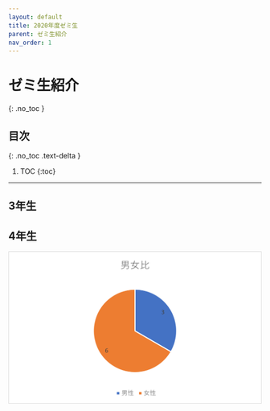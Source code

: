 ```yaml
---
layout: default
title: 2020年度ゼミ生
parent: ゼミ生紹介
nav_order: 1
---
```


# ゼミ生紹介
{: .no_toc }

## 目次
{: .no_toc .text-delta }

1. TOC
{:toc}

---

## 3年生

## 4年生

![4年男女比](/pages/members/ratio2020.png)
